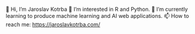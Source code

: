 👋 Hi, I’m Jaroslav Kotrba
👀 I’m interested in R and Python.
🌱 I’m currently learning to produce machine learning and AI web applications.
📫 How to reach me: https://jaroslavkotrba.com/
